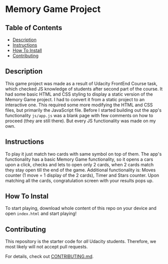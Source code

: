 # Memory Game Project

## Table of Contents

* [Description](#description)
* [Instructions](#instructions)
* [How To Install](#installation)
* [Contributing](#contributing)

## Description

This game project was made as a result of Udacity FrontEnd Course task, which checked JS knowledge of students after second part of the course. It had some basic HTML and CSS styling to display a static version of the Memory Game project. 
I had to convert it from a static project to an interactive one. This required some more modifying the HTML and CSS files, but primarily the JavaScript file.
Before I started building out the app's functionality `js/app.js` was a blank page with few comments on how to proceed (they are still there). But every JS functionality was made on my own.

## Instructions

To play it just match two cards with same symbol on top of them.
The app's functionality has a basic Memory Game functionality, so it opens a cars upon a click, checks and lets to open only 2 cards, when 2 cards match they stay open till the end of the game. 
Additional functionality is: Moves counter (1 move = 1 display of the 2 cards), Timer and Stars counter. 
Upon matching all the cards, congratulation screen with your results pops up. 

## How To Instal

To start playing, download whole content of this repo on your device and open `index.html` and start playing!

## Contributing

This repository is the starter code for _all_ Udacity students. Therefore, we most likely will not accept pull requests.

For details, check out [CONTRIBUTING.md](CONTRIBUTING.md).
